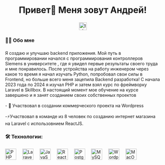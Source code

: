 ###

<h1 align="center">Привет👋 Меня зовут Андрей!</h1>

###

<div align="center">
  <a href="https://t.me/AndPas_work" target="_blank">
    <img src="https://img.shields.io/static/v1?message=Telegram&logo=telegram&label=&color=2CA5E0&logoColor=white&labelColor=&style=for-the-badge" height="25" alt="telegram logo"  />
  </a>
</div>

###


<h3 align="left">	👨‍💻  Обо мне</h3>

###

<p align="left">Я создаю и улучшаю backend приложения. Мой путь в программировании начался с программирования контроллеров Siemens в университете , где я увидел первые результаты своего труда и мне понравилось. После устройства на работу инженером через какое то время я начал изучать Python, попробовал свои силы в  Frontend, но больше всего меня зацепила Backend разработка! С начала 2023 года по  2024 я изучал PHP и затем  взял курс по фреймворку Laravel в Skillbox. В настоящий момент мое обучение на курсе завершено и я занят созданием своих собственных проектов<br><br>- 🔭 Участвовал в создании коммерческого проекта на Wordpress<br><br>-⚡Участвовал в команде из 8 человек по созданию интернет магазина на Laravel c использовнием ReactJS.<br>


###

<h3 align="left">🛠 Технологии:</h3>

###

<div align="left">
<a href="https://www.php.net/" target="_blank" rel="noreferrer"><img src="https://raw.githubusercontent.com/danielcranney/readme-generator/main/public/icons/skills/php-colored.svg" width="36" height="36" alt="PHP" /></a>
<img width="12" />
<a href="https://laravel.com/" target="_blank" rel="noreferrer"><img src="https://raw.githubusercontent.com/danielcranney/readme-generator/main/public/icons/skills/laravel-colored.svg" width="36" height="36" alt="Laravel" /></a>
<img width="12" />                                                                                                                                                                                                                                     
<a href="https://developer.mozilla.org/en-US/docs/Web/JavaScript" target="_blank" rel="noreferrer"><img src="https://raw.githubusercontent.com/danielcranney/readme-generator/main/public/icons/skills/javascript-colored.svg" width="36" height="36" alt="JavaScript" /></a>
<img width="12" />
<a href="https://reactjs.org/" target="_blank" rel="noreferrer"><img src="https://raw.githubusercontent.com/danielcranney/readme-generator/main/public/icons/skills/react-colored.svg" width="36" height="36" alt="React" /></a>
<img width="12" />
<a href="https://www.postgresql.org/" target="_blank" rel="noreferrer"><img src="https://raw.githubusercontent.com/danielcranney/readme-generator/main/public/icons/skills/postgresql-colored.svg" width="36" height="36" alt="PostgreSQL" /></a>
<img width="12" />
<a href="https://www.mysql.com/" target="_blank" rel="noreferrer"><img src="https://raw.githubusercontent.com/danielcranney/readme-generator/main/public/icons/skills/mysql-colored.svg" width="36" height="36" alt="MySQL" /></a>
<img width="12" />
<a href="https://wordpress.com" target="_blank" rel="noreferrer"><img src="https://raw.githubusercontent.com/danielcranney/readme-generator/main/public/icons/skills/wordpress-colored.svg" width="36" height="36" alt="Wordpress" /></a>
<img width="12" />
<a href="https://apple.com" target="_blank" rel="noreferrer"><img src="https://raw.githubusercontent.com/danielcranney/readme-generator/main/public/icons/skills/macos-colored.svg" width="36" height="36" alt="MacOS" /></a>
</div>

###
